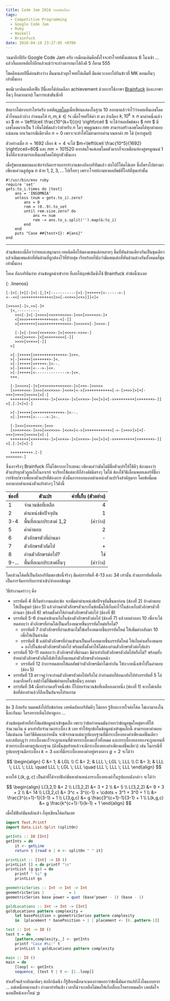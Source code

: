 ```yaml
---
title: Code Jam 2016 รอบคัดเลือก
tags:
  - Competitive Programming
  - Google Code Jam
  - Ruby
  - Haskell
  - Brainfuck
date: 2016-04-10 23:27:05 +0700
---
```


วนมาอีกปีกับ Google Code Jam ครับ เหมือนเดิมคือตั้งใจจะทำโจทย์ตั้งแต่ตอน 6 โมงเช้า ... แล้วก็เผลอหลับไปอีกแล้วแม้ว่าจะถ่างตารอมาได้ถึงตี 5 ก็ตาม 555

โชคดีหน่อยปีนี้ค่อนข้างว่าง ตื่นมาแล้วลุยโจทย์ได้เต็มที่ มีแค่แวะออกไปกินข้าวที่ MK ตอนเย็นๆ เท่านั้นเอง

พอมีเวลาคิดเหลือเฟือ ปีนี้เลยได้ปลดล็อก achievement ด้วยการใช้ภาษา [Brainfuck][] (และภาษาอื่นๆ อีกมากมาย) ในการแข่งขันซักที

---

ข้อแรกไม่ยากเท่าไหร่ครับ แค่ตัด[เลขโดด][]เมื่อเขียนแสดงในฐาน 10 ออกมาแล้วจำไว้ว่าเคยเห็นเลขโดดตัวไหนแล้วบ้าง กำหนดให้ $n,m,k\in\mathbb{N}$ เมื่อโจทย์ให้ค่า $n$ มา ถ้าเลือก $k, 10^k \ge n$ มาค่าหนึ่งแล้วหา $ m = \left\lceil \frac{10^{k+1}}{n} \right\rceil $ จะได้ว่าผลลัพธ์ของ $ nm $ มีเลขโดดแรกเป็น $1$ เห็นได้ชัดแล้วว่าสำหรับ $n$ ใดๆ พหุคูณของ $nm$ สามารถสร้างเลขโดดได้ทุกคำตอบแน่นอน ยกเว้นกรณีเดียวคือ $n=0$ เพราะจะทำให้ไม่สามารถคำนวณหาค่า $m$ ได้ (หารศูนย์)

ตัวอย่างเมื่อ $n=1692$ เลือก $k=4$ จะได้ $m=\left\lceil \frac{10^5}{1692} \right\rceil=60$ และ $nm = 101520$ หากสนใจแค่เลขโดดตัวแรกก็จะเหมือนท่องสูตรคูณแม่ 1 ซึ่งก็คือจะสามารถเห็นเลขโดดได้ทุกตัวนั่นเอง

เมื่อรู้ขอบเขตบนและข้อจำกัดการจบการทำงานของอัลกอริทึมแล้ว ต่อไปก็โค้ดได้เลย ซึ่งก็ตรงไปตรงมาเพียงแค่วนลูปคูณ $n$ ด้วย $1,2,3,\dots$ ไปเรื่อยๆ เพราะโจทย์ถามหาผลลัพธ์ที่ใกล้ที่สุดเท่านั้น

```
#!/usr/bin/env ruby
require 'set'
gets.to_i.times do |test|
    ans = 'INSOMNIA'
    unless (num = gets.to_i).zero?
        ans = 0
        rem = (0..9).to_set
        until rem.size.zero? do
            ans += num
            rem -= ans.to_s.split('').map(&:to_i)
        end
    end
    puts "Case ##{test+1}: #{ans}"
end
```

---

ส่วนข้อสองนี่ถือว่าง่ายและสนุกมาก เทคนิดคือให้มองแพนเค้กหลายๆ ชิ้นที่หันด้านเดียวกันเป็นชุดเดียว แล้วเติมแพนเค้กที่หันด้านที่ถูกต้องไว้ที่ท้ายสุด เรียบร้อยก็นับว่ามีแพนเค้กที่หันด้านต่างกันทั้งหมดกี่ชุด เท่านั้นเอง

โอเค อัลกอริทึมง่าย อ่านข้อมูลนำเข้าง่าย ก็เลยได้ฤกษ์เปิดซิงใช้ Brainfuck ทำข้อนี้ซะเลย

{: .linenos}
```
[-]>[-]+[[-]>[-],[+[-----------[>[-]++++++[<------>-]
<--<<[->>++++++++++<<]>>[-<<+>>]<+>]]]<]<

[>+>>>[-]>,>>[-]+
  [<,----------
    <<<[-]<[-]>>>>[<<<+<+>>>>-]<<<[>>>+<<<-]+
    <[>>>>++++++++++<<<-<[-]]
    >[<++++++[>>>>+++++++<<<<-]>>>>+>[-]<<<<-]

    [-]<[-]>>>[<<<+>>>-]>[<<<+<->>>>-]
    <<<[>>+<<-]<[>>>>+<<<<[-]]
    >>>>[<<+>>[-]]
  >]

  >[-]+++++[<+++++++++++++>-]<++.
  >[-]+++++[<++++++>-]<.
  >[-]+++++[<++++>-]<--.
  >[-]+++++[<--->-]<+.
  >[-]+++++[<-------------->-]<+.
  +++.

  [-]<<<<<[-]<[>+>>>>>+<<<<<<-]>[<+>-]>>>>>
  [>>+>+<<<-]>>>[<<<+>>>-]<<+>[<->[>++++++++++<[->-[>+>>]>[+[-<+>]>+>>]<<<<<]>[-]
  ++++++++[<++++++>-]>[<<+>>-]>[<<+>>-]<<]>]<[->>++++++++[<++++++>-]]<[.[-]<]<[-]

  >[-]+++++[<++++++++++++>-]<--.
  >[-]+++++[<----->-]<-.

  [-]<<<[>>>+<<<-]>>>
  [>>+>+<<<-]>>>[<<<+>>>-]<<+>[<->[>++++++++++<[->-[>+>>]>[+[-<+>]>+>>]<<<<<]>[-]
  ++++++++[<++++++>-]>[<<+>>-]>[<<+>>-]<<]>]<[->>++++++++[<++++++>-]]<[.[-]<]<[-]

  ++++++++++.[-]
<<<<<<<-]
```

ซึ่งเอาจริงๆ Brainfuck ก็ไม่ได้ยากอะไรเลยนะ เพียงแค่ว่ามันไม่มีชื่อตัวแปรให้ใช้ดีๆ ต้องมองว่าตัวแปรทุกตัวถูกเก็บในอาเรย์ จะเรียกใช้แต่ละทีก็อ้างดัชนีตรงๆ ไม่ได้ ต้องใช้วิธีเลื่อนพอยเตอร์ที่ชี้อาเรย์ซ้าย/ขวาเพื่อหาตัวแปรที่ต้องการ ดังนั้นการออกแบบตำแหน่งตัวแปรจึงสำคัญมาก โดยข้อนี้ผมออกแบบตำแหน่งตัวแปรต่างๆ ไว้ดังนี้

| ช่องที่   |       ตัวแปร       | ค่าที่เก็บ (ตัวอย่าง) |
|:------ | ----------------- | ---------------:|
| 1      | จำนวนข้อที่เหลือ      |               4 |
| 2      | ตำแหน่งข้อปัจจุบัน     |               1 |
| 3-4    | พื้นที่อเนกประสงค์ 1,2 |         (ค่าว่าง) |
| 5      | ค่าคำตอบ           |               2 |
| 6      | ตัวอักษรตัวที่ผ่านมา    |               - |
| 7      | ตัวอักษรตัวถัดไป      |               + |
| 8      | อ่านตัวอักษรต่อไป?    |              ใช่ |
| 9-...  | พื้นที่อเนกประสงค์อื่นๆ  |         (ค่าว่าง) |

โดยส่วนโค้ดที่เป็นอัลกอริทึมของข้อนี้จริงๆ มีแค่บรรทัดที่ 4-13 และ 34 เท่านั้น ส่วนบรรทัดที่เหลือเป็นการจัดการกับการนำเข้า/ส่งออกข้อมูล

วิธีทำงานคร่าวๆ คือ

- บรรทัดที่ 4 ที่เริ่มทำงานแต่ละข้อ จะเพิ่มค่าตำแหน่งข้อปัจจุบันขึ้นมาก่อน (ช่องที่ 2) ล้างคำตอบให้เป็นศูนย์ (ช่อง 5) แล้วอ่านค่าตัวอักษรตัวแรกในข้อนั้นไปเก็บค่าไว้ในช่องเก็บตัวอักษรตัวที่ผ่านมา (ช่องที่ 6) พร้อมตั้งค่าให้อ่านตัวอักษรตัวต่อไป (ช่องที่ 8)
- บรรทัดที่ 5-6 อ่านค่าเข้ามาเก็บในช่องตัวอักษรตัวต่อไป (ช่องที่ 7) แล้วลบค่าออก 10 เพื่อจะได้ทดสอบว่า ตัวอักษรที่อ่านได้เป็นเครื่องหมายขึ้นบรรทัดใหม่หรือไม่?
  - บรรทัดที่ 7 ถ้าตัวอักษรที่อ่านเข้ามาไม่ใข่เครื่องหมายขึ้นบรรทัดใหม่ ให้เพิ่มค่ากลับมา 10 เพื่อให้เป็นค่าเดิม
  - บรรทัดที่ 8 แต่ถ้าตัวอักษรที่อ่านเข้ามาเป็นเครื่องหมายขึ้นบรรทัดใหม่ ให้เก็บค่าเครื่องหมาย + ลงไปในช่องตัวอักษรตัวต่อไป พร้อมทั้งตั้งค่าให้ไม่ต่องอ่านตัวอักษรตัวต่อไปแล้ว
- บรรทัดที่ 10-11 ทดสอบว่า ตัวอักษรตัวที่ผ่านมา มีค่าเท่ากับตัวอักษรตัวถัดไปหรือไม่? พร้อมทั้งย้ายค่าตัวอักษรตัวถัดไปเข้าไปเก็บแทนค่าตัวอักษรตัวก่อนหน้า
  - บรรทัดที่ 12 ถ้าการทดสอบให้ผลลัพธ์ว่าตัวอักษรมีค่าไม่เท่ากัน ให้บวกหนึ่งเข้าไปในคำตอบ (ช่อง 5)
- บรรทัดที่ 13 ตรวจดูว่าจะอ่านตัวอักษรตัวต่อไปหรือไม่ ถ้าอ่านต่อก็ย้อนกลับไปทำบรรทัดที่ 5 ไล่ลงมาอีกครั้ง แต่ถ้าไม่ก็พิมพ์คำตอบในข้อนั้นๆ ออกมา
- บรรทัดที่ 34 เมื่อทำงานเสร็จหนึ่งข้อ ก็ไปลบจำนวนข้อที่เหลือลงมาหนึ่ง (ช่องที่ 1) หากไม่เหลือข้อที่ต้องทำแล้วก็ถือเป็นอันจบโปรแกรม

---

ข้อ 3 ถึกครับ หมดพลังไปกับข้อก่อน เลยคิดอัลกอริทึมดีๆ ไม่ออก รู้สึกละอายใจต่อโค้ด ไม่เอามาลงในนี้ละกันนะ ใครอยากเห็นไปหาดูเอง ...

ส่วนข้อสุดท้ายก็ทำได้แต่ข้อมูลนำเข้าชุดเล็ก เพราะว่าข้อกำหนดมันง่ายกว่าข้อมูลชุดใหญ่ตรงที่ให้จำนวนเงิน $s$ มาเท่ากับจำนวนกระเบื้อง $k$ เลย ทำให้ทุกข้อในข้อมูลนำเข้าชุดเล็กนี้ สามารถหาคำตอบได้แน่นอน โดยวิธีคิดแบบง่ายนั้น จะพิจารณาแต่ละรูปแบบฐานที่มีกระเบื้องทองคำเพียงแค่ชิ้นเดียว และสลับกฎว่า กระเบื้องตะกั่วจะถูกแทนที่ด้วยกระเบื้องตะกั่วทั้งหมด และกระเบื้องทองทองจะถูกแทนที่ด้วยกระเบื้องตามรูปแบบฐาน (ดังนั้นสุดท้ายแล้วจะมีกระเบื้องทองคำเพียงแค่ชิ้นเดียว) เช่น ในกรณีที่รูปแบบฐานมีกระเบื้อง $k=3$ และที่มีกระเบื้องทองคำอยู่ตรงกลาง $g=2$ จะได้ว่า

$$ \begin{align}
    C &= 1; & LGL \\
    C &= 2; & LLL \; LGL \; LLL \\
    C &= 3; & LLL \; LLL \; LLL \quad LLL \; LGL \; LLL \quad LLL \; LLL \; LLL
\end{align} $$

หากให้ $L(k,g,c)$ เป็นค่าที่ได้จากฟังก์ชันหาตำแหน่งกระเบื้องทองคำในรูปแบบดังกล่าว จะได้ว่า

$$ \begin{align}
    L(3,2,1) &= 2 \\
    L(3,2,2) &= 3 + 2 \\
             &= 5 \\
    L(3,2,2) &= 9 + 3 + 2 \\
             &= 14 \\
    L(3,2,c) &= 3^c + 3^{c-1} + \cdots + 3^1 + 3^0 + 1 \\
             &= \frac{3^{c+1}-1}{3-1} + 1 \\
    L(3,g,c) &= g \frac{3^{c+1}-1}{3-1} + 1 \\
    L(k,g,c) &= g \frac{k^{c+1}-1}{k-1} + 1
\end{align} $$

เมื่อได้ฟังก์ชันหลักแล้ว ก็ลุยเขียนโค้ดกันเลย

``` haskell
import Text.Printf
import Data.List.Split (splitOn)

getInts :: IO [Int]
getInts = do
    it <- getLine
    return $ [read n | n <- splitOn " " it]

printList :: [Int] -> IO ()
printList [] = do printf "\n"
printList (g:gs) = do
    printf " %i" g
    printList gs

geometricSeries :: Int -> Int -> Int
geometricSeries 1    _      = 1
geometricSeries base power = quot (base^power - 1) (base - 1)

goldLocations :: Int -> Int -> [Int]
goldLocations pattern complexity =
    let basePosition = geometricSeries pattern complexity
    in  [placement * basePosition + 1 | placement <- [0..pattern-1]]

test :: Int -> IO ()
test t = do
    [pattern,complexity,_] <- getInts
    printf "Case #%i:" t
    printList $ goldLocations pattern complexity

main :: IO ()
main = do
    [loop] <- getInts
    sequence_ [test t | t <- [1..loop]]
```

ทำเสร็จแล้วกลับมาคิดๆ ต่ออีกนิดนึง ก็รู้สึกเหมือนจะมองภาพออกว่าข้อนี้มันควรแก้ยังไงในแบบยาก ... แต่เหนื่อยมากแล้ว ถ่างตาทำยันเช้า เวลาก็น่าจะเหลือไม่พอให้เก็บบั๊กอะไรครบหมดอีก เลยตัดใจนอนปีหน้าเอาใหม่ :p


[Brainfuck]: //en.wikipedia.org/wiki/Brainfuck
[เลขโดด]: //en.wikipedia.org/wiki/Numerical_digit
